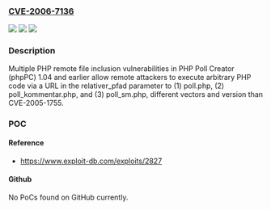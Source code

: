 ### [CVE-2006-7136](https://cve.mitre.org/cgi-bin/cvename.cgi?name=CVE-2006-7136)
![](https://img.shields.io/static/v1?label=Product&message=n%2Fa&color=blue)
![](https://img.shields.io/static/v1?label=Version&message=n%2Fa&color=blue)
![](https://img.shields.io/static/v1?label=Vulnerability&message=n%2Fa&color=brighgreen)

### Description

Multiple PHP remote file inclusion vulnerabilities in PHP Poll Creator (phpPC) 1.04 and earlier allow remote attackers to execute arbitrary PHP code via a URL in the relativer_pfad parameter to (1) poll.php, (2) poll_kommentar.php, and (3) poll_sm.php, different vectors and version than CVE-2005-1755.

### POC

#### Reference
- https://www.exploit-db.com/exploits/2827

#### Github
No PoCs found on GitHub currently.

